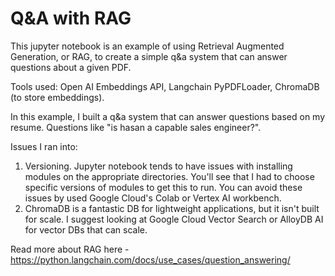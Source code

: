 # Q&A with RAG

This jupyter notebook is an example of using Retrieval Augmented Generation, or RAG, to create a simple q&a system that can answer questions about a given PDF.

Tools used: Open AI Embeddings API, Langchain PyPDFLoader, ChromaDB (to store embeddings).

In this example, I built a q&a system that can answer questions based on my resume. Questions like "is hasan a capable sales engineer?". 

Issues I ran into:
1) Versioning. Jupyter notebook tends to have issues with installing modules on the appropriate directories. You'll see that I had to choose specific versions of modules to get this to run. You can avoid these issues by used Google Cloud's Colab or Vertex AI workbench.
2) ChromaDB is a fantastic DB for lightweight applications, but it isn't built for scale. I suggest looking at Google Cloud Vector Search or AlloyDB AI for vector DBs that can scale.

Read more about RAG here - https://python.langchain.com/docs/use_cases/question_answering/
